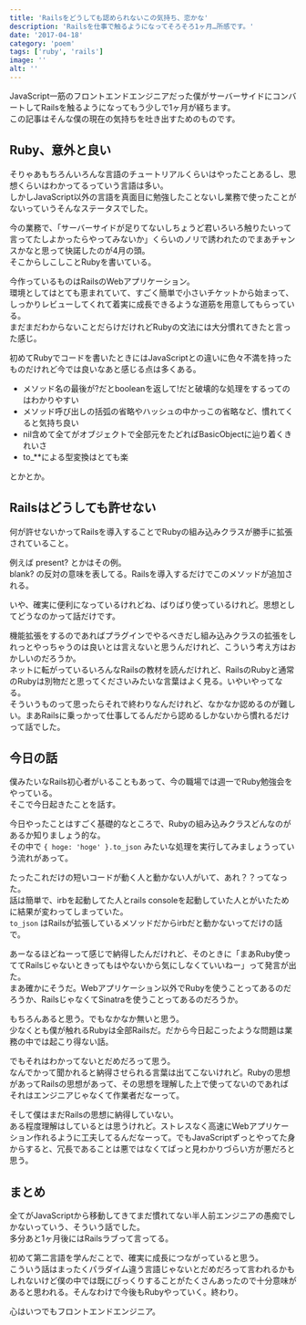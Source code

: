 ```yaml
---
title: 'Railsをどうしても認められないこの気持ち、恋かな'
description: 'Railsを仕事で触るようになってそろそろ1ヶ月…所感です。'
date: '2017-04-18'
category: 'poem'
tags: ['ruby', 'rails']
image: ''
alt: ''
---
```


JavaScript一筋のフロントエンドエンジニアだった僕がサーバーサイドにコンバートしてRailsを触るようになってもう少しで1ヶ月が経ちます。  
この記事はそんな僕の現在の気持ちを吐き出すためのものです。

## Ruby、意外と良い

そりゃあもちろんいろんな言語のチュートリアルくらいはやったことあるし、思想くらいはわかってるっていう言語は多い。  
しかしJavaScript以外の言語を真面目に勉強したことないし業務で使ったことがないっていうそんなステータスでした。

今の業務で、「サーバーサイドが足りてないしちょうど君いろいろ触りたいって言ってたしよかったらやってみないか」くらいのノリで誘われたのでまあチャンスかなと思って快諾したのが4月の頭。  
そこからしこしことRubyを書いている。

今作っているものはRailsのWebアプリケーション。  
環境としてはとても恵まれていて、すごく簡単で小さいチケットから始まって、しっかりレビューしてくれて着実に成長できるような道筋を用意してもらっている。  
まだまだわからないことだらけだけれどRubyの文法には大分慣れてきたと言った感じ。

初めてRubyでコードを書いたときにはJavaScriptとの違いに色々不満を持ったものだけれど今では良いなあと感じる点は多くある。

- メソッド名の最後が?だとbooleanを返して!だと破壊的な処理をするってのはわかりやすい
- メソッド呼び出しの括弧の省略やハッシュの中かっこの省略など、慣れてくると気持ち良い
- nil含めて全てがオブジェクトで全部元をたどればBasicObjectに辿り着くきれいさ
- to\_\*\*による型変換はとても楽

とかとか。

## Railsはどうしても許せない

何が許せないかってRailsを導入することでRubyの組み込みクラスが勝手に拡張されていること。

例えば present? とかはその例。  
blank? の反対の意味を表してる。Railsを導入するだけでこのメソッドが追加される。

いや、確実に便利になっているけれどね、ばりばり使っているけれど。思想としてどうなのかって話だけです。

機能拡張をするのであればプラグインでやるべきだし組み込みクラスの拡張をしれっとやっちゃうのは良いとは言えないと思うんだけれど、こういう考え方はおかしいのだろうか。  
ネットに転がっているいろんなRailsの教材を読んだけれど、RailsのRubyと通常のRubyは別物だと思ってくださいみたいな言葉はよく見る。いやいやってなる。  
そういうものって思ったらそれで終わりなんだけれど、なかなか認めるのが難しい。まあRailsに乗っかって仕事してるんだから認めるしかないから慣れるだけって話でした。

## 今日の話

僕みたいなRails初心者がいることもあって、今の職場では週一でRuby勉強会をやっている。  
そこで今日起きたことを話す。

今日やったことはすごく基礎的なところで、Rubyの組み込みクラスどんなのがあるか知りましょう的な。  
その中で `{ hoge: 'hoge' }.to_json` みたいな処理を実行してみましょうっていう流れがあって。

たったこれだけの短いコードが動く人と動かない人がいて、あれ？？ってなった。  
話は簡単で、irbを起動してた人とrails consoleを起動していた人とがいたために結果が変わってしまっていた。  
`to_json` はRailsが拡張しているメソッドだからirbだと動かないってだけの話で。

あーなるほどねーって感じで納得したんだけれど、そのときに「まあRuby使っててRailsじゃないときってもはやないから気にしなくていいねー」って発言が出た。  
まあ確かにそうだ。Webアプリケーション以外でRubyを使うことってあるのだろうか、RailsじゃなくてSinatraを使うことってあるのだろうか。

もちろんあると思う。でもなかなか無いと思う。  
少なくとも僕が触れるRubyは全部Railsだ。だから今日起こったような問題は業務の中では起こり得ない話。

でもそれはわかってないとだめだろって思う。  
なんでかって聞かれると納得させられる言葉は出てこないけれど。Rubyの思想があってRailsの思想があって、その思想を理解した上で使ってないのであればそれはエンジニアじゃなくて作業者だなーって。

そして僕はまだRailsの思想に納得していない。  
ある程度理解はしているとは思うけれど。ストレスなく高速にWebアプリケーション作れるように工夫してるんだなーって。でもJavaScriptずっとやってた身からすると、冗長であることは悪ではなくてぱっと見わかりづらい方が悪だろと思う。

## まとめ

全てがJavaScriptから移動してきてまだ慣れてない半人前エンジニアの愚痴でしかないっていう、そういう話でした。  
多分あと1ヶ月後にはRailsラブって言ってる。

初めて第二言語を学んだことで、確実に成長につながっていると思う。  
こういう話はまったくパラダイム違う言語じゃないとだめだろって言われるかもしれないけど僕の中では既にびっくりすることがたくさんあったので十分意味があると思われる。そんなわけで今後もRubyやっていく。終わり。

心はいつでもフロントエンドエンジニア。
